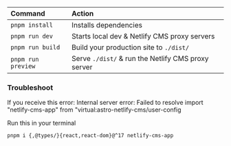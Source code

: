 | Command            | Action                                             |
| :----------------- | :------------------------------------------------- |
| `pnpm install`     | Installs dependencies                              |
| `pnpm run dev`     | Starts local dev & Netlify CMS proxy servers       |
| `pnpm run build`   | Build your production site to `./dist/`            |
| `pnpm run preview` | Serve `./dist/` & run the Netlify CMS proxy server |

### Troubleshoot

If you receive this error: Internal server error: Failed to resolve import "netlify-cms-app" from "virtual:astro-netlify-cms/user-config

Run this in your terminal

`pnpm i {,@types/}{react,react-dom}@^17 netlify-cms-app`
